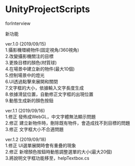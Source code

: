 # UnityProjectScripts
forInterview 

新功能

ver.1.0 (2019/09/15)\
1.攝影機環繞物件(固定視角/360視角)\
2.改變攝影機關注的目標\
3.更換目標的顏色(材質球)\
4.在場景中建立新的物件(最大10個)\
5.控制場景中的燈光\
6.UI透過點擊來展開和關閉\
7.文字框的大小，依據輸入文字長度生成\
8.依據滑鼠位置，自動修正文字框的出現位置\
9.動態生成新的顏色按鈕

ver.1.1 (2019/09/16)\
1.修正 發佈成WebGL，中文字體無法顯示問題\
2.修正 建立新物件時，刪除既有物件，會造成找不到目標的問題\
3.修正 文字框大小不合適問題

ver.1.2 (2019/09/18)\
1.修正 UI選單展開時會有重疊的現象\
2.修正 新增顏色按鈕時動態調整選單的大小(最大20個)\
3.將說明文字框功能移至，helpTextbox.cs


